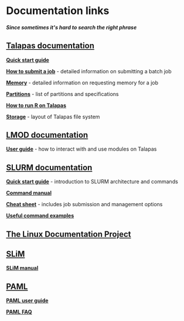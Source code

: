 ﻿# Documentation links

##### Since sometimes it's hard to search the right phrase

## [Talapas documentation](https://hpcrcf.atlassian.net/wiki/spaces/TCP/)

**[Quick start guide](https://hpcrcf.atlassian.net/wiki/spaces/TCP/pages/7312376/Quick+Start+Guide)**

**[How to submit a job](https://hpcrcf.atlassian.net/wiki/spaces/TCP/pages/7286491/How-to+Submit+a+Job)** - detailed information on submitting a batch job

**[Memory](https://hpcrcf.atlassian.net/wiki/spaces/TCP/pages/364773381/Memory)** - detailed information on requesting memory for a job

**[Partitions](https://hpcrcf.atlassian.net/wiki/spaces/TCP/pages/7285967/Partition+List)** - list of partitions and specifications

**[How to run R on Talapas](https://hpcrcf.atlassian.net/wiki/spaces/TCP/pages/1744502824/How-to+run+R)**

**[Storage](https://hpcrcf.atlassian.net/wiki/spaces/TCP/pages/7287533/Storage)** - layout of Talapas file system

## [LMOD documentation](https://lmod.readthedocs.io/en/latest/)

**[User guide](https://lmod.readthedocs.io/en/latest/010_user.html)** - how to interact with and use modules on Talapas

## [SLURM documentation](https://slurm.schedmd.com/)

**[Quick start guide](https://slurm.schedmd.com/quickstart.html)** - introduction to SLURM architecture and commands

**[Command manual](https://slurm.schedmd.com/man_index.html)**

**[Cheat sheet](https://slurm.schedmd.com/pdfs/summary.pdf)** - includes job submission and management options

**[Useful command examples](https://docs.rc.fas.harvard.edu/kb/convenient-slurm-commands/)**

## [The Linux Documentation Project](https://tldp.org/index.html)

## [SLiM](https://messerlab.org/slim/)

**[SLiM manual](http://benhaller.com/slim/SLiM_Manual.pdf)**

## [PAML](http://abacus.gene.ucl.ac.uk/software/paml.html)

**[PAML user guide](http://abacus.gene.ucl.ac.uk/software/pamlDOC.pdf)**

**[PAML FAQ](http://abacus.gene.ucl.ac.uk/software/pamlFAQs.pdf)**


